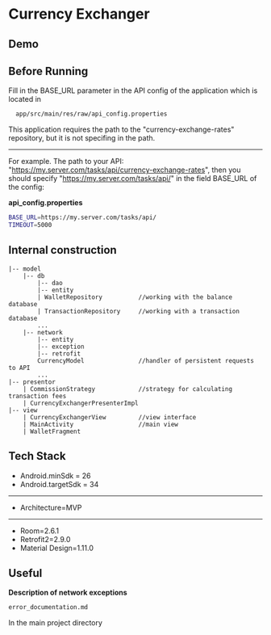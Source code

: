 
# Currency Exchanger

## Demo

## Before Running
Fill in the BASE_URL parameter in the API config of the application which is located in

```bash
  app/src/main/res/raw/api_config.properties
```
This application requires the path to the "currency-exchange-rates" repository, but it is not specifing in the path.

---
For example.
The path to your API: "https://my.server.com/tasks/api/currency-exchange-rates", then you should specify "https://my.server.com/tasks/api/" in the field BASE_URL of the config:

**api_config.properties**
```bash
BASE_URL=https://my.server.com/tasks/api/
TIMEOUT=5000
```
## Internal construction

```
|-- model
    |-- db
        |-- dao
        |-- entity
        | WalletRepository          //working with the balance database
        | TransactionRepository     //working with a transaction database
        ...
    |-- network
        |-- entity
        |-- exception
        |-- retrofit
        CurrencyModel               //handler of persistent requests to API
        ...
|-- presentor
    | CommissionStrategy            //strategy for calculating transaction fees
    | CurrencyExchangerPresenterImpl
|-- view
    | CurrencyExchangerView         //view interface
    | MainActivity                  //main view
    | WalletFragment
```
## Tech Stack

- Android.minSdk = 26
- Android.targetSdk = 34
---
- Architecture=MVP
---
- Room=2.6.1
- Retrofit2=2.9.0
- Material Design=1.11.0

## Useful

**Description of network exceptions**

```bash
error_documentation.md
```
In the main project directory